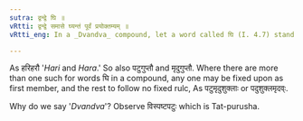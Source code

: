 ```yaml
---
sutra: द्वन्द्वे घि ॥
vRtti: द्वन्द्वे समासे घ्यन्तं पूर्वं प्रयोक्तम्यम् ॥
vRtti_eng: In a _Dvandva_ compound, let a word called घि (I. 4.7) stand first.

---
```

As हरिहरौ  '_Hari_ and _Hara_.' So also पटुगुप्तौ and मृदुगुप्तौ. Where there are more than one such for words घि in a compound, any one may be fixed upon as first member, and the rest to follow no fixed rulc, As पटुमृदुशुक्लाः or पदुशुक्लमृदव्ः.

Why do we say '_Dvandva_'? Observe विस्पष्टपटुः which is Tat-purusha. 